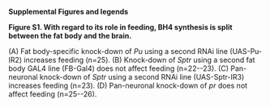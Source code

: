 **Supplemental Figures and legends**

**Figure S1. With regard to its role in feeding, BH4 synthesis is split between the fat body and the brain.**

(A) Fat body-specific knock-down of *Pu* using a second RNAi line (UAS-Pu-IR2) increases feeding (n=25).
(B) Knock-down of *Sptr* using a second fat body GAL4 line (FB-Gal4) does not affect feeding (n=22--23).
(C) Pan-neuronal knock-down of *Sptr* using a second RNAi line (UAS-Sptr-IR3) increases feeding (n=23).
(D) Pan-neuronal knock-down of *pr* does not affect feeding (n=25--26).
